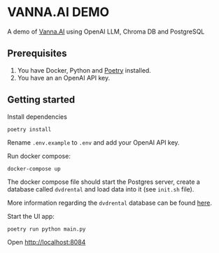 # VANNA.AI DEMO

A demo of [Vanna.AI](https://vanna.ai/) using OpenAI LLM, Chroma DB and PostgreSQL

## Prerequisites

1. You have Docker, Python and [Poetry](https://github.com/python-poetry/poetry) installed.
2. You have an an OpenAI API key.

## Getting started

Install dependencies

```
poetry install
```

Rename `.env.example` to `.env` and add your OpenAI API key.

Run docker compose:

```
docker-compose up
```

The docker compose file should start the Postgres server, create a database called `dvdrental` and load data into it (see `init.sh` file).

More information regarding the `dvdrental` database can be found [here](https://www.postgresqltutorial.com/postgresql-getting-started/postgresql-sample-database/).

Start the UI app:

```
poetry run python main.py
```

Open [http://localhost:8084](http://localhost:8084)
